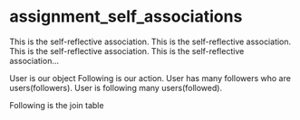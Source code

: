 assignment_self_associations
============================

This is the self-reflective association. This is the self-reflective association. This is the self-reflective association. This is the self-reflective association...



User is our object
Following is our action.
User has many followers who are users(followers).
User is following many users(followed).

Following is the join table